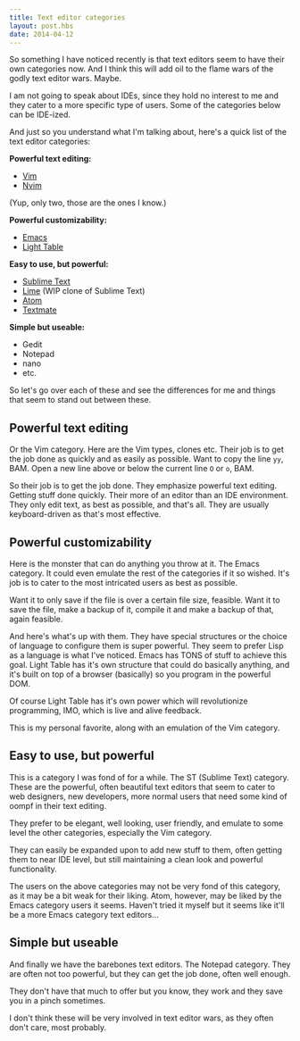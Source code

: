 ```yaml
---
title: Text editor categories
layout: post.hbs
date: 2014-04-12
---
```


So something I have noticed recently is that text editors seem to have their own
categories now.  And I think this will add oil to the flame wars of the godly
text editor wars.  Maybe.

I am not going to speak about IDEs, since they hold no interest to me and they
cater to a more specific type of users.  Some of the categories below can be
IDE-ized.

And just so you understand what I'm talking about, here's a quick list of the
text editor categories:

**Powerful text editing:**

- [Vim](http://www.vim.org/)
- [Nvim](http://neovim.org/)

(Yup, only two, those are the ones I know.)

**Powerful customizability:**

- [Emacs](https://www.gnu.org/software/emacs/)
- [Light Table](http://www.lighttable.com/)

**Easy to use, but powerful:**

- [Sublime Text](http://www.sublimetext.com/)
- [Lime](http://limetext.org/) (WIP clone of Sublime Text)
- [Atom](https://atom.io/)
- [Textmate](http://macromates.com/)

**Simple but useable:**

- Gedit
- Notepad
- nano
- etc.

So let's go over each of these and see the differences for me and things that
seem to stand out between these.

## Powerful text editing

Or the Vim category. Here are the Vim types, clones etc. Their job is to get the
job done as quickly and as easily as possible.  Want to copy the line `yy`, BAM.
Open a new line above or below the current line `O` or `o`, BAM.

So their job is to get the job done.  They emphasize powerful text editing.
Getting stuff done quickly.  Their more of an editor than an IDE environment.
They only edit text, as best as possible, and that's all.  They are usually
keyboard-driven as that's most effective.

## Powerful customizability

Here is the monster that can do anything you throw at it.  The Emacs category.
It could even emulate the rest of the categories if it so wished.  It's job is
to cater to the most intricated users as best as possible.

Want it to only save if the file is over a certain file size, feasible.  Want it
to save the file, make a backup of it, compile it and make a backup of that,
again feasible.

And here's what's up with them.  They have special structures or the choice of
language to configure them is super powerful.  They seem to prefer Lisp as a
language is what I've noticed.  Emacs has TONS of stuff to achieve this goal.
Light Table has it's own structure that could do basically anything, and it's
built on top of a browser (basically) so you program in the powerful DOM.

Of course Light Table has it's own power which will revolutionize programming,
IMO, which is live and alive feedback.

This is my personal favorite, along with an emulation of the Vim category.

## Easy to use, but powerful

This is a category I was fond of for a while.  The ST (Sublime Text) category.
These are the powerful, often beautiful text editors that seem to cater to web
designers, new developers, more normal users that need some kind of oompf in
their text editing.

They prefer to be elegant, well looking, user friendly, and emulate to some
level the other categories, especially the Vim category.

They can easily be expanded upon to add new stuff to them, often getting them to
near IDE level, but still maintaining a clean look and powerful functionality.

The users on the above categories may not be very fond of this category, as it
may be a bit weak for their liking.  Atom, however, may be liked by the Emacs
category users it seems.  Haven't tried it myself but it seems like it'll be
a more Emacs category text editors...

## Simple but useable

And finally we have the barebones text editors.  The Notepad category.  They are
often not too powerful, but they can get the job done, often well enough.

They don't have that much to offer but you know, they work and they save you in
a pinch sometimes.

I don't think these will be very involved in text editor wars, as they often
don't care, most probably.
